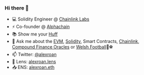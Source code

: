 ### Hi there 👋 

- 💻 Solidity Engineer @ [Chainlink Labs](https://chainlinklabs.com/)
- ⚡ Co-founder @ [Alphachain](https://www.linkedin.com/company/alpha-chain-blockchain/)
- 📚 Show me your [Huff](https://github.com/huff-language)
- 💬 Ask me about the [EVM](https://ethereum.org/en/developers/docs/evm/), [Solidity](https://docs.soliditylang.org/), Smart Contracts, [Chainlink](https://chain.link), [Compound Finance Oracles](https://www.comp.xyz/t/oracle-infrastructure-chainlink-proposal/1272/78) or [Welsh Football](https://www.youtube.com/watch?v=emPhXdwhQoE)🏴󠁧󠁢󠁷󠁬󠁳󠁿⚽️
- 📫 Twitter: [@alexroan](https://twitter.com/alexroan)
- 🌱 Lens: [alexroan.lens](https://lenster.xyz/u/alexroan.lens)
- 📥 ENS: [alexroan.eth]()

